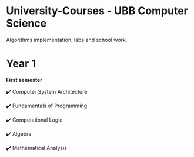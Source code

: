 # University-Courses - UBB Computer Science
Algorithms implementation, labs and school work.

# **Year 1**
**First semester**

✔️ Computer System Architecture

✔️ Fundamentals of Programming

✔️ Computational Logic

✔️ Algebra

✔️ Mathematical Analysis
